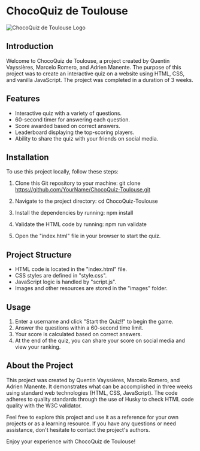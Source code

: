 # ChocoQuiz de Toulouse

![ChocoQuiz de Toulouse Logo](./images/Home/Logo.png)

## Introduction

Welcome to ChocoQuiz de Toulouse, a project created by Quentin Vayssières, Marcelo Romero, and Adrien Manente. The purpose of this project was to create an interactive quiz on a website using HTML, CSS, and vanilla JavaScript. The project was completed in a duration of 3 weeks.

## Features

- Interactive quiz with a variety of questions.
- 60-second timer for answering each question.
- Score awarded based on correct answers.
- Leaderboard displaying the top-scoring players.
- Ability to share the quiz with your friends on social media.

## Installation

To use this project locally, follow these steps:

1. Clone this Git repository to your machine:
git clone https://github.com/YourName/ChocoQuiz-Toulouse.git
2. Navigate to the project directory:
cd ChocoQuiz-Toulouse
3. Install the dependencies by running:
npm install
4. Validate the HTML code by running:
npm run validate

5. Open the "index.html" file in your browser to start the quiz.

## Project Structure

- HTML code is located in the "index.html" file.
- CSS styles are defined in "style.css".
- JavaScript logic is handled by "script.js".
- Images and other resources are stored in the "images" folder.

## Usage

1. Enter a username and click "Start the Quiz!!" to begin the game.
2. Answer the questions within a 60-second time limit.
3. Your score is calculated based on correct answers.
4. At the end of the quiz, you can share your score on social media and view your ranking.

## About the Project

This project was created by Quentin Vayssières, Marcelo Romero, and Adrien Manente. It demonstrates what can be accomplished in three weeks using standard web technologies (HTML, CSS, JavaScript). The code adheres to quality standards through the use of Husky to check HTML code quality with the W3C validator.

Feel free to explore this project and use it as a reference for your own projects or as a learning resource. If you have any questions or need assistance, don't hesitate to contact the project's authors.

Enjoy your experience with ChocoQuiz de Toulouse!
